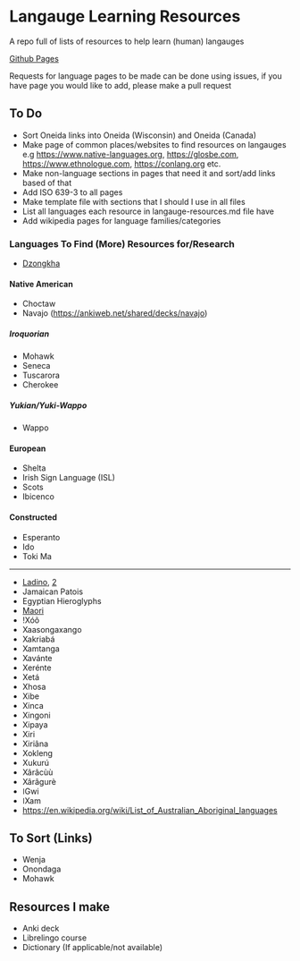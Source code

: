 # Langauge Learning Resources
A repo full of lists of resources to help learn (human) langauges

[Github Pages](https://cutthroat78.github.io/Langauge-Learning-Resources/)

Requests for language pages to be made can be done using issues, if you have page you would like to add, please make a pull request

## To Do
- Sort Oneida links into Oneida (Wisconsin) and Oneida (Canada)
- Make page of common places/websites to find resources on langauges e.g https://www.native-languages.org, https://glosbe.com, https://www.ethnologue.com, https://conlang.org etc.
- Make non-language sections in pages that need it and sort/add links based of that
- Add ISO 639-3 to all pages
- Make template file with sections that I should I use in all files
- List all languages each resource in langauge-resources.md file have
- Add wikipedia pages for language families/categories
### Languages To Find (More) Resources for/Research
- [Dzongkha](https://en.wikipedia.org/wiki/Dzongkha)
#### Native American
- Choctaw
- Navajo (https://ankiweb.net/shared/decks/navajo)
##### Iroquorian
- Mohawk
- Seneca
- Tuscarora
- Cherokee
##### Yukian/Yuki-Wappo
- Wappo
#### European
- Shelta
- Irish Sign Language (ISL)
- Scots
- Ibicenco
#### Constructed 
- Esperanto
- Ido
- Toki Ma
---
- [Ladino](https://ladino.szabgab.com/), [2](https://github.com/szabgab/ladino)
- Jamaican Patois
- Egyptian Hieroglyphs
- [Maori](https://speakandlearnlanguages.com/learn-to-speak-maori/)
- !Xóõ
- Xaasongaxango
- Xakriabá
- Xamtanga
- Xavánte
- Xerénte
- Xetá
- Xhosa
- Xibe
- Xinca
- Xingoni
- Xipaya
- Xiri
- Xiriâna
- Xokleng
- Xukurú
- Xârâcùù
- Xârâgurè
- ǀGwi
- ǀXam
- https://en.wikipedia.org/wiki/List_of_Australian_Aboriginal_languages
## To Sort (Links)
- Wenja
- Onondaga
- Mohawk
## Resources I make
- Anki deck
- Librelingo course
- Dictionary (If applicable/not available)
